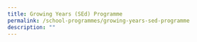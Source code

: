 ```yaml
---
title: Growing Years (SEd) Programme
permalink: /school-programmes/growing-years-sed-programme
description: ""
---
```

